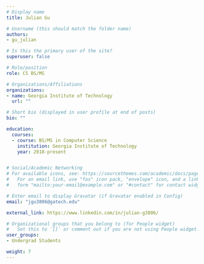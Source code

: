 ```yaml
---
# Display name
title: Julian Gu

# Username (this should match the folder name)
authors:
- gu_julian

# Is this the primary user of the site?
superuser: false

# Role/position
role: CS BS/MS

# Organizations/Affiliations
organizations:
- name: Georgia Institute of Technology
  url: ""

# Short bio (displayed in user profile at end of posts)
bio: ""

education:
  courses:
  - course: BS/MS in Computer Science
    institution: Georgia Institute of Technology
    year: 2018-present


# Social/Academic Networking
# For available icons, see: https://sourcethemes.com/academic/docs/page-builder/#icons
#   For an email link, use "fas" icon pack, "envelope" icon, and a link in the
#   form "mailto:your-email@example.com" or "#contact" for contact widget.

# Enter email to display Gravatar (if Gravatar enabled in Config)
email: "jgu3806@gatech.edu"

external_link: https://www.linkedin.com/in/julian-g3806/

# Organizational groups that you belong to (for People widget)
#   Set this to `[]` or comment out if you are not using People widget.
user_groups:
- Undergrad Students

weight: 7
---
```

